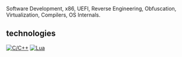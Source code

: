 Software Development, x86, UEFI, Reverse Engineering, Obfuscation, Virtualization, Compilers, OS Internals.

## technologies

[![C/C++](https://img.shields.io/badge/C/C++-%2300599C.svg?logo=c%2B%2B&logoColor=white)](#)
[![Lua](https://img.shields.io/badge/Lua-%232C2D72.svg?logo=lua&logoColor=white)](#)
<!--
[![C#](https://custom-icon-badges.demolab.com/badge/C%23-%23239120.svg?logo=cshrp&logoColor=white)](#) 
-->
<!--
[![Unreal Engine](https://img.shields.io/badge/Unreal%20Engine-%23313131.svg?logo=unrealengine&logoColor=white)](#)
-->
